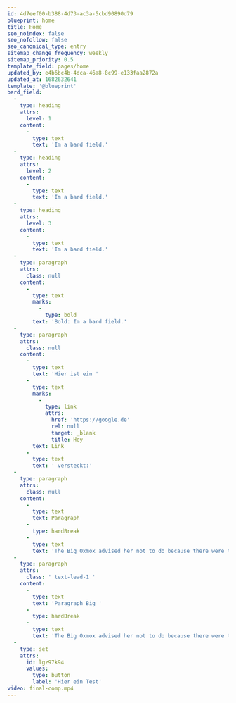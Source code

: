 ```yaml
---
id: 4d7eef00-b388-4d73-ac3a-5cbd90890d79
blueprint: home
title: Home
seo_noindex: false
seo_nofollow: false
seo_canonical_type: entry
sitemap_change_frequency: weekly
sitemap_priority: 0.5
template_field: pages/home
updated_by: e4b6bc4b-4dca-46a8-8c99-e133faa2872a
updated_at: 1682632641
template: '@blueprint'
bard_field:
  -
    type: heading
    attrs:
      level: 1
    content:
      -
        type: text
        text: 'Im a bard field.'
  -
    type: heading
    attrs:
      level: 2
    content:
      -
        type: text
        text: 'Im a bard field.'
  -
    type: heading
    attrs:
      level: 3
    content:
      -
        type: text
        text: 'Im a bard field.'
  -
    type: paragraph
    attrs:
      class: null
    content:
      -
        type: text
        marks:
          -
            type: bold
        text: 'Bold: Im a bard field.'
  -
    type: paragraph
    attrs:
      class: null
    content:
      -
        type: text
        text: 'Hier ist ein '
      -
        type: text
        marks:
          -
            type: link
            attrs:
              href: 'https://google.de'
              rel: null
              target: _blank
              title: Hey
        text: Link
      -
        type: text
        text: ' versteckt:'
  -
    type: paragraph
    attrs:
      class: null
    content:
      -
        type: text
        text: Paragraph
      -
        type: hardBreak
      -
        type: text
        text: 'The Big Oxmox advised her not to do because there were thousands of bad Commas, wild Question Marks and devious Semikoli.'
  -
    type: paragraph
    attrs:
      class: ' text-lead-1 '
    content:
      -
        type: text
        text: 'Paragraph Big '
      -
        type: hardBreak
      -
        type: text
        text: 'The Big Oxmox advised her not to do because there were thousands of bad Commas, wild Question Marks and devious Semikoli.'
  -
    type: set
    attrs:
      id: lgz97k94
      values:
        type: button
        label: 'Hier ein Test'
video: final-comp.mp4
---
```


